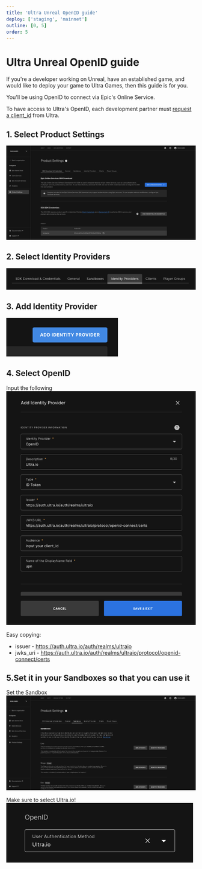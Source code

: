 ```yaml
---
title: 'Ultra Unreal OpenID guide'
deploy: ['staging', 'mainnet']
outline: [0, 5]
order: 5
---
```


# Ultra Unreal OpenID guide

If you're a developer working on Unreal, have an established game, and would like to deploy your game to Ultra Games, then this guide is for you.

You'll be using OpenID to connect via Epic's Online Service.

To have access to Ultra's OpenID, each development partner must [request a client_id](../web/get-client-id.md) from Ultra.

## 1. Select Product Settings

![](/images/ultra-unreal-OpenID-guide/image2.png)

## 2. Select Identity Providers

![](/images/ultra-unreal-OpenID-guide/image5.png)

## 3. Add Identity Provider

![](/images/ultra-unreal-OpenID-guide/image4.png)

## 4. Select OpenID

Input the following
![](/images/ultra-unreal-OpenID-guide/image3.png)

Easy copying:

-   issuer - https://auth.ultra.io/auth/realms/ultraio
-   jwks_uri - https://auth.ultra.io/auth/realms/ultraio/protocol/openid-connect/certs

## 5.Set it in your Sandboxes so that you can use it

Set the Sandbox
![](/images/ultra-unreal-OpenID-guide/image1.png)

Make sure to select Ultra.io!
![](/images/ultra-unreal-OpenID-guide/image6.png)
